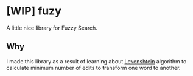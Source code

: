 # [WIP] fuzy

A little nice library for Fuzzy Search.

## Why

I made this library as a result of learning about [Levenshtein](https://en.wikipedia.org/wiki/Levenshtein_distance) algorithm to calculate minimum number of edits to transform one word to another.
